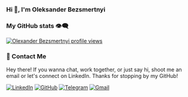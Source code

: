 ### Hi 👋, I'm Oleksander Bezsmertnyi

<!--
**obezsmertnyi/obezsmertnyi** is a ✨ _special_ ✨ repository because its `README.md` (this file) appears on your GitHub profile.

Here are some ideas to get you started:

- 🔭 I’m currently working on ...
- 🌱 I’m currently learning ...
- 👯 I’m looking to collaborate on ...
- 🤔 I’m looking for help with ...
- 💬 Ask me about ...
- 📫 How to reach me: ...
- 😄 Pronouns: ...
- ⚡ Fun fact: ...
-->
### My GitHub stats 👁️‍🗨️
<!--- https://u8views.com/ --->

[![Olexander Bezsmertnyi profile views](https://u8views.com/api/v1/github/profiles/25085507/views/day-week-month-total-count.svg)](https://u8views.com/github/obezsmertnyi)

<!--- https://github.com/anuraghazra/github-readme-stats --->

### 🤝 Contact Me
Hey there! If you wanna chat, work together, or just say hi, shoot me an email or let's connect on LinkedIn. Thanks for stopping by my GitHub!

[![LinkedIn](https://img.shields.io/badge/LinkedIn-0077B5?style=for-the-badge&logo=linkedin&logoColor=white)](https://www.linkedin.com/in/oleksander-bezsmertnyi/)
[![GitHub](https://img.shields.io/badge/GitHub-100000?style=for-the-badge&logo=github&logoColor=white)](https://github.com/obezsmertnyi)
[![Telegram](https://img.shields.io/badge/Telegram-2CA5E0?style=for-the-badge&logo=telegram&logoColor=white)](https://t.me/obezsmertnyi)
[![Gmail](https://img.shields.io/badge/Gmail-D14836?style=for-the-badge&logo=gmail&logoColor=white)](mailto:alexander.bezsmertnyy@gmail.com)
